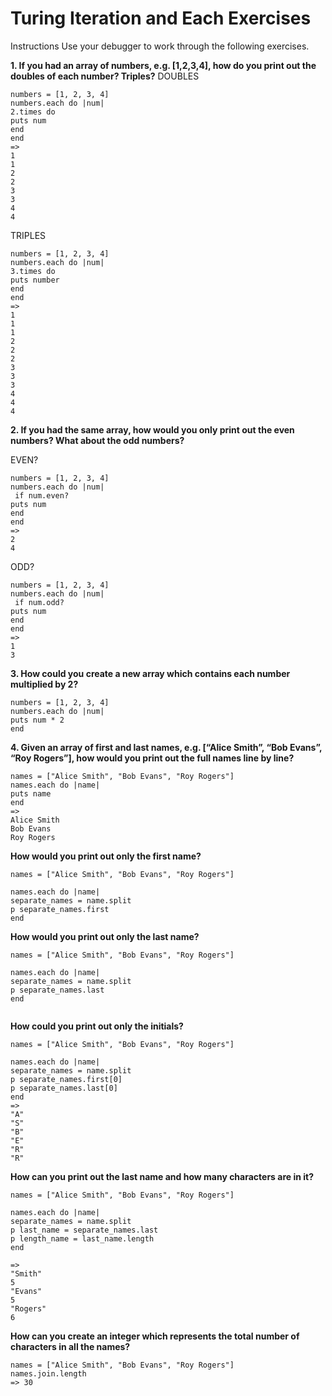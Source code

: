 # Turing Iteration and Each Exercises

Instructions
Use your debugger to work through the following exercises.

**1. If you had an array of numbers, e.g. [1,2,3,4], how do you print out the doubles of each number? Triples?**
DOUBLES
```
numbers = [1, 2, 3, 4]
numbers.each do |num|
2.times do
puts num
end
end
=>
1
1
2
2
3
3
4
4
```

TRIPLES

```
numbers = [1, 2, 3, 4]
numbers.each do |num|
3.times do
puts number
end
end
=>
1
1
1
2
2
2
3
3
3
4
4
4

```



**2. If you had the same array, how would you only print out the even numbers? What about the odd numbers?**

EVEN?
```
numbers = [1, 2, 3, 4]
numbers.each do |num|
 if num.even?
puts num
end
end
=>
2
4
```
ODD?
```
numbers = [1, 2, 3, 4]
numbers.each do |num|
 if num.odd?
puts num
end
end
=>
1
3
```

**3. How could you create a new array which contains each number multiplied by 2?**

```
numbers = [1, 2, 3, 4]
numbers.each do |num|
puts num * 2
end

```

**4. Given an array of first and last names, e.g. [“Alice Smith”, “Bob Evans”, “Roy Rogers”], how would you print out the full names line by line?**

```
names = ["Alice Smith", "Bob Evans", "Roy Rogers"]
names.each do |name|
puts name
end
=>
Alice Smith
Bob Evans
Roy Rogers
```


**How would you print out only the first name?**

```
names = ["Alice Smith", "Bob Evans", "Roy Rogers"]

names.each do |name|
separate_names = name.split
p separate_names.first
end

```

**How would you print out only the last name?**

```
names = ["Alice Smith", "Bob Evans", "Roy Rogers"]

names.each do |name|
separate_names = name.split
p separate_names.last
end


```


**How could you print out only the initials?**

```
names = ["Alice Smith", "Bob Evans", "Roy Rogers"]

names.each do |name|
separate_names = name.split
p separate_names.first[0]
p separate_names.last[0]
end
=>
"A"
"S"
"B"
"E"
"R"
"R"
```


**How can you print out the last name and how many characters are in it?**

```
names = ["Alice Smith", "Bob Evans", "Roy Rogers"]

names.each do |name|
separate_names = name.split
p last_name = separate_names.last
p length_name = last_name.length
end

=>
"Smith"
5
"Evans"
5
"Rogers"
6

```

**How can you create an integer which represents the total number of characters in all the names?**

```
names = ["Alice Smith", "Bob Evans", "Roy Rogers"]
names.join.length
=> 30

```
